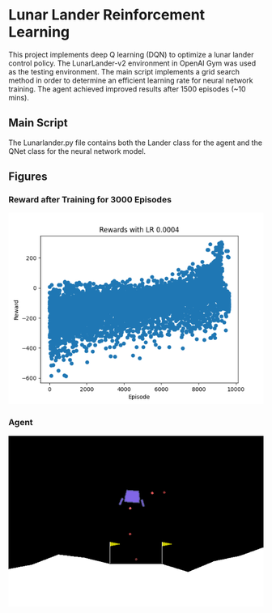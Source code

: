 # Lunar Lander Reinforcement Learning

This project implements deep Q learning (DQN) to optimize a lunar lander control policy. The LunarLander-v2 environment in OpenAI Gym was used as the testing environment. The main script implements a grid search method in order to determine an efficient learning rate for neural network training. The agent achieved improved results after 1500 episodes (~10 mins).

## Main Script

The Lunarlander.py file contains both the Lander class for the agent and the QNet class for the neural network model.

## Figures
### Reward after Training for 3000 Episodes
![Reward Over Time](/figs/plot_11.png)

### Agent
![Lander](/figs/lander.png)
